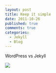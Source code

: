 ```yaml
--- 
layout: post
title: Keep it simple
date: 2011-10-26
published: true
comments: true
categories:
  - Jekyll
  - Blog
---
```

WordPress vs Jekyll

![](http://f.cl.ly/items/093x0L3l2s0S0935001k/downloadspped.jpg)
